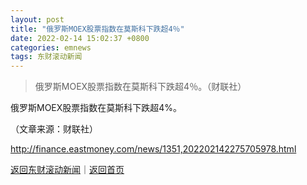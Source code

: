 ```yaml
---
layout: post
title: "俄罗斯MOEX股票指数在莫斯科下跌超4％"
date: 2022-02-14 15:02:37 +0800
categories: emnews
tags: 东财滚动新闻
---
```

> 俄罗斯MOEX股票指数在莫斯科下跌超4％。（财联社）

<p>俄罗斯MOEX股票指数在莫斯科下跌超4%。</p><p class="em_media">（文章来源：财联社）</p>

<http://finance.eastmoney.com/news/1351,202202142275705978.html>

[返回东财滚动新闻](//finews.withounder.com/emnews/)｜[返回首页](//finews.withounder.com/)